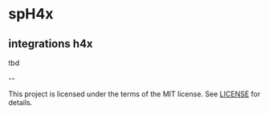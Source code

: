 # spH4x

## integrations h4x

tbd

--

This project is licensed under the terms of the MIT license. See [LICENSE](LICENSE) for details.
